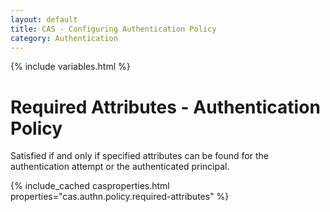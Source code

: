 ```yaml
---
layout: default
title: CAS - Configuring Authentication Policy
category: Authentication
---
```

{% include variables.html %}

# Required Attributes - Authentication Policy

Satisfied if and only if specified attributes can be found for the authentication attempt or the authenticated principal.

{% include_cached casproperties.html properties="cas.authn.policy.required-attributes" %}
